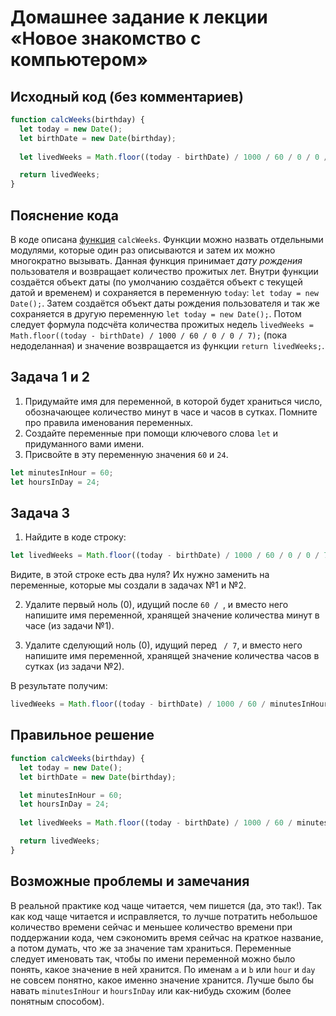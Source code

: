 # Домашнее задание к лекции «Новое знакомство с компьютером»

## Исходный код (без комментариев)
```javascript
function calcWeeks(birthday) {
  let today = new Date(); 
  let birthDate = new Date(birthday); 
  
  let livedWeeks = Math.floor((today - birthDate) / 1000 / 60 / 0 / 0 / 7); 

  return livedWeeks; 
}
```

## Пояснение кода
В коде описана [функция](https://learn.javascript.ru/function-basics) `calcWeeks`. Функции можно назвать отдельными модулями, которые один раз описываются и затем их можно многократно вызывать. Данная функция принимает *дату рождения* пользователя и возвращает количество прожитых лет.
Внутри функции создаётся объект даты (по умолчанию создаётся объект с текущей датой и временем) и сохраняется в переменную `today`: `let today = new Date();`. Затем создаётся объект даты рождения пользователя и так же сохраняется в другую переменную `let today = new Date();`. Потом следует формула подсчёта количества прожитых недель `livedWeeks = Math.floor((today - birthDate) / 1000 / 60 / 0 / 0 / 7);` (пока недоделанная) и значение возвращается из функции `return livedWeeks;`.

## Задача 1 и 2 
1. Придумайте имя для переменной, в которой будет храниться число, обозначающее количество минут в часе и часов в сутках. Помните про правила именования переменных.
2. Создайте переменные при помощи ключевого слова `let` и придуманного вами имени. 
3. Присвойте в эту переменную значения `60` и `24`.

```javascript
let minutesInHour = 60;
let hoursInDay = 24;
```

## Задача 3
1. Найдите в коде строку: 
```javascript
let livedWeeks = Math.floor((today - birthDate) / 1000 / 60 / 0 / 0 / 7); 
```
Видите, в этой строке есть два нуля? Их нужно заменить на переменные, которые мы создали в задачах №1 и №2.

2. Удалите первый ноль (0), идущий после `60 / `, и вместо него напишите имя переменной, хранящей значение количества минут в часе (из задачи №1).

3. Удалите сделующий ноль (0), идущий перед ` / 7`, и вместо него напишите имя переменной, хранящей значение количества часов в сутках (из задачи №2). 

В результате получим:
```javascript
livedWeeks = Math.floor((today - birthDate) / 1000 / 60 / minutesInHour / hoursInDay / 7); 
```

## Правильное решение
```javascript
function calcWeeks(birthday) {
  let today = new Date(); 
  let birthDate = new Date(birthday); 

  let minutesInHour = 60;
  let hoursInDay = 24;
  
  let livedWeeks = Math.floor((today - birthDate) / 1000 / 60 / minutesInHour / hoursInDay / 7); 

  return livedWeeks; 
}
```

## Возможные проблемы и замечания
В реальной практике код чаще читается, чем пишется (да, это так!). Так как код чаще читается и исправляется, то лучше потратить небольшое количество времени сейчас и меньшее количество времени при поддержании кода, чем сэкономить время сейчас на краткое название, а потом думать, что же за значение там храниться. Переменные следует именовать так, чтобы по имени переменной можно было понять, какое значение в ней хранится. По именам `a` и `b` или `hour` и `day` не совсем понятно, какое именно значение хранится. Лучше было бы навать `minutesInHour` и `hoursInDay` или как-нибудь схожим (более понятным способом).